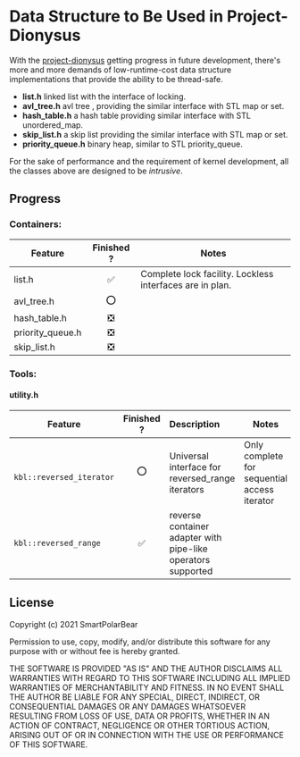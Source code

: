 # Data Structure to Be Used in Project-Dionysus

With the [project-dionysus](https://github.com/SmartPolarBear/project-dionysus) getting progress in future development, there's more and more demands of low-runtime-cost data structure implementations that provide the ability to be thread-safe. 

- **list.h** linked list with the interface of locking. 
- **avl_tree.h** avl tree , providing the similar interface with STL map or set. 
- **hash_table.h** a hash table providing similar interface with STL unordered_map. 
- **skip_list.h** a skip list providing the similar interface with STL map or set. 
- **priority_queue.h** binary heap, similar to STL priority_queue.  

For the sake of performance and the requirement of kernel development, all the classes above are designed to be *intrusive*.  

## Progress

### Containers: 

Feature                  |Finished ?         |Notes
-------------------------|:-----------------:|-----------------
list.h                   |✅                 | Complete lock facility. Lockless interfaces are in plan.
avl_tree.h               |⭕                 |
hash_table.h             |❎                 |
priority_queue.h         |❎                 |
skip_list.h              |❎                 |

### Tools: 

#### utility.h
Feature                  |Finished ?  |Description             | Notes 
-------------------------|:----------:|:-----------------------|-----------------
``` kbl::reversed_iterator```   |⭕           |Universal interface for reversed_range iterators|Only complete for sequential access iterator
```kbl::reversed_range```|✅| reverse container adapter with pipe-like operators supported|
## License
Copyright (c) 2021 SmartPolarBear

Permission to use, copy, modify, and/or distribute this software for any
purpose with or without fee is hereby granted.

THE SOFTWARE IS PROVIDED "AS IS" AND THE AUTHOR DISCLAIMS ALL WARRANTIES WITH
REGARD TO THIS SOFTWARE INCLUDING ALL IMPLIED WARRANTIES OF MERCHANTABILITY
AND FITNESS. IN NO EVENT SHALL THE AUTHOR BE LIABLE FOR ANY SPECIAL, DIRECT,
INDIRECT, OR CONSEQUENTIAL DAMAGES OR ANY DAMAGES WHATSOEVER RESULTING FROM
LOSS OF USE, DATA OR PROFITS, WHETHER IN AN ACTION OF CONTRACT, NEGLIGENCE OR
OTHER TORTIOUS ACTION, ARISING OUT OF OR IN CONNECTION WITH THE USE OR
PERFORMANCE OF THIS SOFTWARE.
